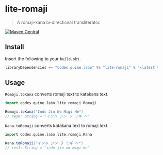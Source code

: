 # lite-romaji

>  A romaji-kana bi-directional transliterator.

[![Maven Central](https://img.shields.io/maven-central/v/codes.quine.labo/lite-romaji_2.13?logo=scala&style=for-the-badge)](https://search.maven.org/artifact/codes.quine.labo/lite-romaji_2.13)

## Install

Insert the following to your `build.sbt`.

```sbt
libraryDependencies += "codes.quine.labo" %% "lite-romaji" % "<latest version>"
```

## Usage

`Romaji.toKana` converts romaji text to katakana text.

```scala
import codes.quine.labo.lite.romaji.Romaji

Romaji.toKana("Indo Jin Wo Migi He")
// res0: String = "インド ジン ヲ ミギ ヘ"
```

`Kana.toRomaji` converts katakana text to romaji text.

```scala
import codes.quine.labo.lite.romaji.Kana

Kana.toRomaji("インド ジン ヲ ミギ ヘ")
// res1: String = "indo jin wo migi he"
```
